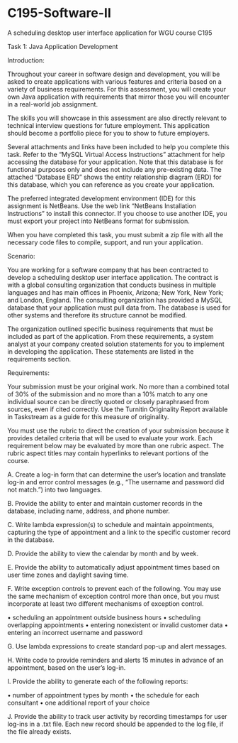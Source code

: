 # C195-Software-II
A scheduling desktop user interface application for WGU course C195

Task 1: Java Application Development
 
Introduction:
 
Throughout your career in software design and development, you will be asked to create applications with various features and criteria based on a variety of business requirements. For this assessment, you will create your own Java application with requirements that mirror those you will encounter in a real-world job assignment.
 
The skills you will showcase in this assessment are also directly relevant to technical interview questions for future employment. This application should become a portfolio piece for you to show to future employers.
 
Several attachments and links have been included to help you complete this task. Refer to the “MySQL Virtual Access Instructions” attachment for help accessing the database for your application. Note that this database is for functional purposes only and does not include any pre-existing data. The attached “Database ERD” shows the entity relationship diagram (ERD) for this database, which you can reference as you create your application.
 
The preferred integrated development environment (IDE) for this assignment is NetBeans. Use the web link “NetBeans Installation Instructions” to install this connector. If you choose to use another IDE, you must export your project into NetBeans format for submission.
 
When you have completed this task, you must submit a zip file with all the necessary code files to compile, support, and run your application.
 
Scenario:
 
You are working for a software company that has been contracted to develop a scheduling desktop user interface application. The contract is with a global consulting organization that conducts business in multiple languages and has main offices in Phoenix, Arizona; New York, New York; and London, England. The consulting organization has provided a MySQL database that your application must pull data from. The database is used for other systems and therefore its structure cannot be modified.
 
The organization outlined specific business requirements that must be included as part of the application. From these requirements, a system analyst at your company created solution statements for you to implement in developing the application. These statements are listed in the requirements section.
 
Requirements:
 
Your submission must be your original work. No more than a combined total of 30% of the submission and no more than a 10% match to any one individual source can be directly quoted or closely paraphrased from sources, even if cited correctly. Use the Turnitin Originality Report available in Taskstream as a guide for this measure of originality.
 
You must use the rubric to direct the creation of your submission because it provides detailed criteria that will be used to evaluate your work. Each requirement below may be evaluated by more than one rubric aspect. The rubric aspect titles may contain hyperlinks to relevant portions of the course.

A.  Create a log-in form that can determine the user’s location and translate log-in and error control messages (e.g., “The username and password did not match.”) into two languages.
 
B.  Provide the ability to enter and maintain customer records in the database, including name, address, and phone number.
 
C.  Write lambda expression(s) to schedule and maintain appointments, capturing the type of appointment and a link to the specific customer record in the database.
 
D.  Provide the ability to view the calendar by month and by week.
 
E.  Provide the ability to automatically adjust appointment times based on user time zones and daylight saving time.
 
F.  Write exception controls to prevent each of the following. You may use the same mechanism of exception control more than once, but you must incorporate at least two different mechanisms of exception control.
 
•  scheduling an appointment outside business hours
•  scheduling overlapping appointments
•  entering nonexistent or invalid customer data
•  entering an incorrect username and password
 
G.  Use lambda expressions to create standard pop-up and alert messages.
 
H.  Write code to provide reminders and alerts 15 minutes in advance of an appointment, based on the user’s log-in.
 
I.   Provide the ability to generate each of the following reports:
 
•  number of appointment types by month
•  the schedule for each consultant
•  one additional report of your choice
 
J.   Provide the ability to track user activity by recording timestamps for user log-ins in a .txt file. Each new record should be appended to the log file, if the file already exists.
